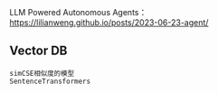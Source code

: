 


LLM Powered Autonomous Agents：https://lilianweng.github.io/posts/2023-06-23-agent/




## Vector DB

```
simCSE相似度的模型
SentenceTransformers
```


